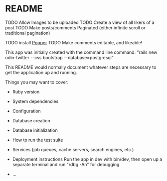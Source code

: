 # README

TODO Allow Images to be uploaded
TODO Create a view of all likers of a post
TODO Make posts/comments Paginated (either infinite scroll or traditional pagination)

TODO install [Popper](https://www.youtube.com/watch?v=jyqjecyCv3A&ab_channel=Mix%26Go)
TODO Make comments editable, and likeable!

This app was initially created with the command line command:
"rails new odin-twitter --css bootstrap --database=postgresql"

This README would normally document whatever steps are necessary to get the
application up and running.

Things you may want to cover:

* Ruby version

* System dependencies

* Configuration

* Database creation

* Database initialization

* How to run the test suite

* Services (job queues, cache servers, search engines, etc.)

* Deployment instructions
    Run the app in dev with bin/dev, then open up a separate terminal and run "rdbg -An" for debugging

* ...

